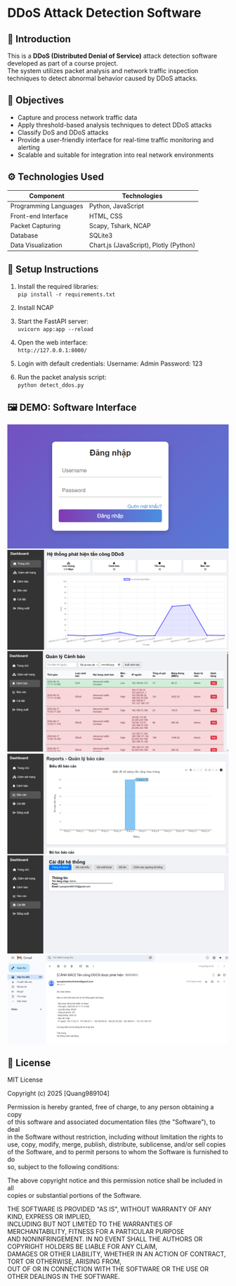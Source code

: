 # DDoS Attack Detection Software

## 🧾 Introduction

This is a **DDoS (Distributed Denial of Service)** attack detection software developed as part of a course project.  
The system utilizes packet analysis and network traffic inspection techniques to detect abnormal behavior caused by DDoS attacks.

## 🎯 Objectives

- Capture and process network traffic data
- Apply threshold-based analysis techniques to detect DDoS attacks
- Classify DoS and DDoS attacks
- Provide a user-friendly interface for real-time traffic monitoring and alerting
- Scalable and suitable for integration into real network environments

## ⚙️ Technologies Used

| Component         | Technologies                        |
|-------------------|-------------------------------------|
| Programming Languages | Python, JavaScript             |
| Front-end Interface   | HTML, CSS                      |
| Packet Capturing      | Scapy, Tshark, NCAP            |
| Database              | SQLite3                        |
| Data Visualization    | Chart.js (JavaScript), Plotly (Python) |

## 🚀 Setup Instructions

1. Install the required libraries:  
   `pip install -r requirements.txt`

2. Install NCAP

3. Start the FastAPI server:  
   `uvicorn app:app --reload`

4. Open the web interface:  
   `http://127.0.0.1:8000/`

5. Login with default credentials:
Username: Admin
Password: 123
6. Run the packet analysis script:  
`python detect_ddos.py`

## 🖼️ DEMO: Software Interface

![Login Interface](static/assets/Login.png)  
![Main Interface](static/assets/Main.png)  
![Alert Interface](static/assets/Alert.png)  
![Report Interface](static/assets/Report.png)  
![Setting Interface](static/assets/Setting.png)  
![Gmail Alert](static/assets/gmail.png)

## 📝 License

MIT License

Copyright (c) 2025 [Quang989104]

Permission is hereby granted, free of charge, to any person obtaining a copy  
of this software and associated documentation files (the "Software"), to deal  
in the Software without restriction, including without limitation the rights to  
use, copy, modify, merge, publish, distribute, sublicense, and/or sell copies  
of the Software, and to permit persons to whom the Software is furnished to do  
so, subject to the following conditions:

The above copyright notice and this permission notice shall be included in all  
copies or substantial portions of the Software.

THE SOFTWARE IS PROVIDED "AS IS", WITHOUT WARRANTY OF ANY KIND, EXPRESS OR IMPLIED,  
INCLUDING BUT NOT LIMITED TO THE WARRANTIES OF MERCHANTABILITY, FITNESS FOR A PARTICULAR PURPOSE  
AND NONINFRINGEMENT. IN NO EVENT SHALL THE AUTHORS OR COPYRIGHT HOLDERS BE LIABLE FOR ANY CLAIM,  
DAMAGES OR OTHER LIABILITY, WHETHER IN AN ACTION OF CONTRACT, TORT OR OTHERWISE, ARISING FROM,  
OUT OF OR IN CONNECTION WITH THE SOFTWARE OR THE USE OR OTHER DEALINGS IN THE SOFTWARE.
